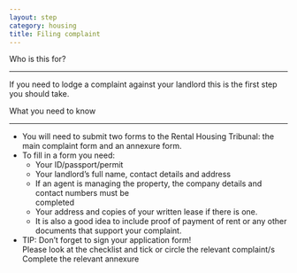 ```yaml
---
layout: step
category: housing
title: Filing complaint 
---
```

<div class="intro">
  <div class="header"><i class="fa fa-fw fa-users" aria-hidden="true"></i> Who is this for?</div>
  <hr>
  <div class="content">
    <p>If you need to lodge a complaint against your landlord this is the first step you should take.</p>
  </div>
</div>

<div class="summary">
  <div class="header"><i class="fa fa-fw fa-exclamation-circle" aria-hidden="true"></i> What you need to know</div>
  <hr>
  <div class="content">
    <ul class="fa-ul">
      <li>
        <i class="fa-li fa fa-info-circle"></i>You will need to submit two forms to the Rental Housing Tribunal: the main complaint form and an annexure form.
      </li>
      <li>
        <i class="fa-li fa fa-info-circle"></i>To fill in a form you need:
        <ul>
          <li>Your ID/passport/permit</li>
          <li>Your landlord’s full name, contact details and address</li>
          <li>If an agent is managing the property, the company details and contact numbers must be </li>completed
          <li>Your address and copies of your written lease if there is one. </li>
          <li>It is also a good idea to include proof of payment of rent or any other documents that support your complaint.</li>
        </ul>
      </li>
      <li>
        <i class="fa-li fa fa-info-circle"></i>TIP: Don’t forget to sign your application form!
        <br>Please look at the checklist and tick or circle the relevant complaint/s
        <br>Complete the relevant annexure
      </li>
    </ul>
  </div>
</div>
